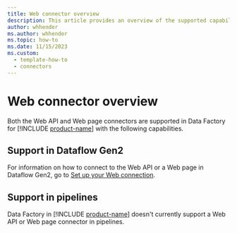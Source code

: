 ```yaml
---
title: Web connector overview
description: This article provides an overview of the supported capabilities of the Web connector.
author: whhender
ms.author: whhender
ms.topic: how-to
ms.date: 11/15/2023
ms.custom:
  - template-how-to
  - connectors
---
```


# Web connector overview

Both the Web API and Web page connectors are supported in Data Factory for [!INCLUDE [product-name](../includes/product-name.md)] with the following capabilities.


## Support in Dataflow Gen2

For information on how to connect to the Web API or a Web page in Dataflow Gen2, go to [Set up your Web connection](connector-web.md).

## Support in pipelines

Data Factory in [!INCLUDE [product-name](../includes/product-name.md)] doesn't currently support a Web API or Web page connector in pipelines.
